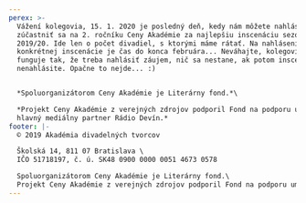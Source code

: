 ```yaml
---
perex: >-
  Vážení kolegovia, 15. 1. 2020 je posledný deň, kedy nám môžete nahlásiť záujem
  zúčastniť sa na 2. ročníku Ceny Akadémie za najlepšiu inscenáciu sezóny
  2019/20. Ide len o počet divadiel, s ktorými máme rátať. Na nahlásenie
  konkrétnej inscenácie je čas do konca februára... Neváhajte, kolegovia, systém
  funguje tak, že treba nahlásiť záujem, nič sa nestane, ak potom inscenáciu
  nenahlásite. Opačne to nejde... :)


  *Spoluorganizátorom Ceny Akadémie je Literárny fond.*\

  *Projekt Ceny Akadémie z verejných zdrojov podporil Fond na podporu umenia,
  hlavný mediálny partner Rádio Devín.*
footer: |-
  © 2019 Akadémia divadelných tvorcov

  Školská 14, 811 07 Bratislava \
  IČO 51718197, č. ú. SK48 0900 0000 0051 4673 0578

  Spoluorganizátorom Ceny Akadémie je Literárny fond.\
  Projekt Ceny Akadémie z verejných zdrojov podporil Fond na podporu umenia.
---
```


